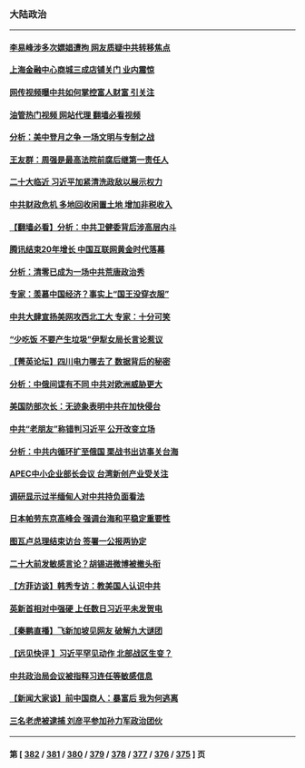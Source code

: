### 大陆政治
---
#### [李易峰涉多次嫖娼遭拘 网友质疑中共转移焦点](../../pages/ncid277/n13822672.md?09120845) 
#### [上海金融中心商城三成店铺关门 业内震惊](../../pages/ncid277/n13822700.md?09120845) 
#### [网传视频曝中共如何掌控富人财富 引关注](../../pages/ncid277/n13822513.md?09120845) 
#### [油管热门视频 网站代理 翻墙必看视频](http://209.222.30.114:81/youtube.html?09120845)
#### [分析：美中登月之争 一场文明与专制之战](../../pages/ncid277/n13819724.md?09120845) 
#### [王友群：周强是最高法院前腐后继第一责任人](../../pages/ncid277/n13821952.md?09120845) 
#### [二十大临近 习近平加紧清洗政敌以展示权力](../../pages/ncid277/n13822316.md?09120845) 
#### [中共财政危机 多地回收闲置土地 增加非税收入](../../pages/ncid277/n13822122.md?09120845) 
#### [【翻墙必看】分析：中共卫健委背后涉高层内斗](../../pages/ncid277/n13822078.md?09120845) 
#### [腾讯结束20年增长 中国互联网黄金时代落幕](../../pages/ncid277/n13822061.md?09120845) 
#### [分析：清零已成为一场中共荒唐政治秀](../../pages/ncid277/n13821954.md?09120845) 
#### [专家：羡慕中国经济？事实上“国王没穿衣服”](../../pages/ncid277/n13821927.md?09120845) 
#### [中共大肆宣扬美网攻西北工大 专家：十分可笑](../../pages/ncid277/n13821918.md?09120845) 
#### [“少吃饭 不要产生垃圾”伊犁女局长言论惹议](../../pages/ncid277/n13821932.md?09120845) 
#### [【菁英论坛】四川电力哪去了 数据背后的秘密](../../pages/ncid277/n13821958.md?09120845) 
#### [分析：中俄间谍有不同 中共对欧洲威胁更大](../../pages/ncid277/n13821320.md?09120845) 
#### [美国防部次长：无迹象表明中共在加快侵台](../../pages/ncid277/n13821926.md?09120845) 
#### [中共“老朋友”称错判习近平 公开改变立场](../../pages/ncid277/n13821789.md?09120845) 
#### [分析：中共内循环扩至俄国 栗战书出访事关台海](../../pages/ncid277/n13821414.md?09120845) 
#### [APEC中小企业部长会议 台湾新创产业受关注](../../pages/ncid277/n13821512.md?09120845) 
#### [调研显示过半缅甸人对中共持负面看法](../../pages/ncid277/n13821409.md?09120845) 
#### [日本帕劳东京高峰会 强调台海和平稳定重要性](../../pages/ncid277/n13821405.md?09120845) 
#### [图瓦卢总理结束访台 签署一公报两协定](../../pages/ncid277/n13821334.md?09120845) 
#### [二十大前发敏感言论？胡锡进微博被撤头衔](../../pages/ncid277/n13821309.md?09120845) 
#### [【方菲访谈】韩秀专访：教美国人认识中共](../../pages/ncid277/n13821310.md?09120845) 
#### [英新首相对中强硬 上任数日习近平未发贺电](../../pages/ncid277/n13821291.md?09120845) 
#### [【秦鹏直播】飞新加坡见网友 破解九大谜团](../../pages/ncid277/n13821120.md?09120845) 
#### [【远见快评 】习近平罕见动作 北部战区生变？](../../pages/ncid277/n13821233.md?09120845) 
#### [中共政治局会议被指释习连任等敏感信息](../../pages/ncid277/n13821035.md?09120845) 
#### [【新闻大家谈】前中国商人：暴富后 我为何逃离](../../pages/ncid277/n13820946.md?09120845) 
#### [三名老虎被逮捕 刘彦平参加孙力军政治团伙](../../pages/ncid277/n13820944.md?09120845) 

---
#### 第 [ [382](./382.md?09120845) / [381](./381.md?09120845) / [380](./380.md?09120845) / [379](./379.md?09120845) / [378](./378.md?09120845) / [377](./377.md?09120845) / [376](./376.md?09120845) / [375](./375.md?09120845) ] 页
